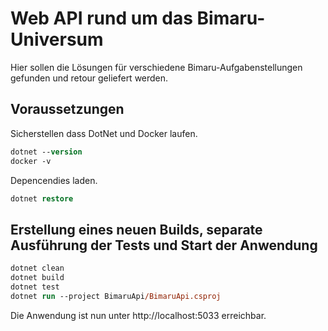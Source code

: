 # Web API rund um das Bimaru-Universum

Hier sollen die Lösungen für verschiedene Bimaru-Aufgabenstellungen gefunden und retour geliefert werden.

## Voraussetzungen

Sicherstellen dass DotNet und Docker laufen.

```ps
dotnet --version
docker -v
```

Depencendies laden.

```ps
dotnet restore
```

## Erstellung eines neuen Builds, separate Ausführung der Tests und Start der Anwendung 

```ps
dotnet clean
dotnet build
dotnet test
dotnet run --project BimaruApi/BimaruApi.csproj
```

Die Anwendung ist nun unter http://localhost:5033 erreichbar.
